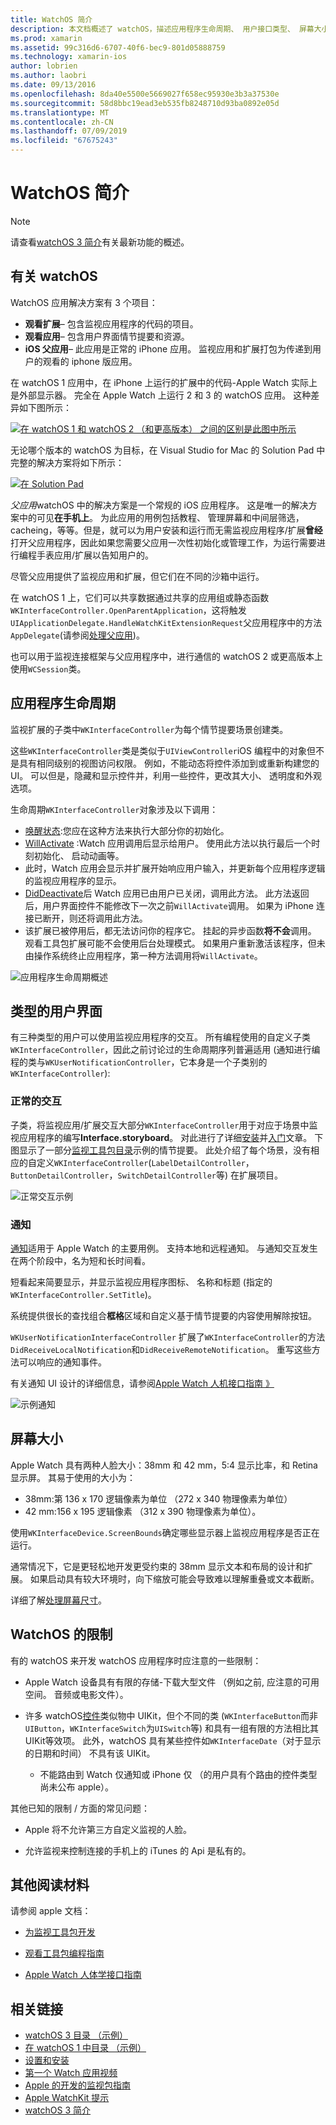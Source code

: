 ```yaml
---
title: WatchOS 简介
description: 本文档概述了 watchOS，描述应用程序生命周期、 用户接口类型、 屏幕大小、 限制和的详细信息。
ms.prod: xamarin
ms.assetid: 99c316d6-6707-40f6-bec9-801d05888759
ms.technology: xamarin-ios
author: lobrien
ms.author: laobri
ms.date: 09/13/2016
ms.openlocfilehash: 8da40e5500e5669027f658ec95930e3b3a37530e
ms.sourcegitcommit: 58d8bbc19ead3eb535fb8248710d93ba0892e05d
ms.translationtype: MT
ms.contentlocale: zh-CN
ms.lasthandoff: 07/09/2019
ms.locfileid: "67675243"
---
```

# <a name="introduction-to-watchos"></a>WatchOS 简介

> [!NOTE]
> 请查看[watchOS 3 简介](~/ios/watchos/platform/introduction-to-watchos3/index.md)有关最新功能的概述。

## <a name="about-watchos"></a>有关 watchOS

WatchOS 应用解决方案有 3 个项目：

- **观看扩展**– 包含监视应用程序的代码的项目。
- **观看应用**– 包含用户界面情节提要和资源。
- **iOS 父应用**– 此应用是正常的 iPhone 应用。 监视应用和扩展打包为传递到用户的观看的 iphone 版应用。

在 watchOS 1 应用中，在 iPhone 上运行的扩展中的代码-Apple Watch 实际上是外部显示器。 完全在 Apple Watch 上运行 2 和 3 的 watchOS 应用。 这种差异如下图所示：

[![](intro-to-watchos-images/arch-sml.png "在 watchOS 1 和 watchOS 2 （和更高版本） 之间的区别是此图中所示")](intro-to-watchos-images/arch.png#lightbox)

无论哪个版本的 watchOS 为目标，在 Visual Studio for Mac 的 Solution Pad 中完整的解决方案将如下所示：

[![](intro-to-watchos-images/projectstructure-sml.png "在 Solution Pad")](intro-to-watchos-images/projectstructure.png#lightbox)

*父应用*watchOS 中的解决方案是一个常规的 iOS 应用程序。 这是唯一的解决方案中的可见**在手机上**。 为此应用的用例包括教程、 管理屏幕和中间层筛选，cacheing，等等。但是，就可以为用户安装和运行而无需监视应用程序/扩展**曾经**打开父应用程序，因此如果您需要父应用一次性初始化或管理工作，为运行需要进行编程手表应用/扩展以告知用户的。

尽管父应用提供了监视应用和扩展，但它们在不同的沙箱中运行。

在 watchOS 1 上，它们可以共享数据通过共享的应用组或静态函数`WKInterfaceController.OpenParentApplication`，这将触发`UIApplicationDelegate.HandleWatchKitExtensionRequest`父应用程序中的方法`AppDelegate`(请参阅[处理父应用](~/ios/watchos/app-fundamentals/parent-app.md))。

也可以用于监视连接框架与父应用程序中，进行通信的 watchOS 2 或更高版本上使用`WCSession`类。

## <a name="application-lifecycle"></a>应用程序生命周期

监视扩展的子类中`WKInterfaceController`为每个情节提要场景创建类。

这些`WKInterfaceController`类是类似于`UIViewController`iOS 编程中的对象但不是具有相同级别的视图访问权限。
例如，不能动态将控件添加到或重新构建您的 UI。
可以但是，隐藏和显示控件并，利用一些控件，更改其大小、 透明度和外观选项。

生命周期`WKInterfaceController`对象涉及以下调用：

- [唤醒状态](xref:WatchKit.WKInterfaceController.Awake*):您应在这种方法来执行大部分你的初始化。
- [WillActivate](xref:WatchKit.WKInterfaceController.WillActivate) :Watch 应用调用后显示给用户。 使用此方法以执行最后一个时刻初始化、 启动动画等。
- 此时，Watch 应用会显示并扩展开始响应用户输入，并更新每个应用程序逻辑的监视应用程序的显示。
- [DidDeactivate](xref:WatchKit.WKInterfaceController.DidDeactivate)后 Watch 应用已由用户已关闭，调用此方法。 此方法返回后，用户界面控件不能修改下一次之前`WillActivate`调用。 如果为 iPhone 连接已断开，则还将调用此方法。
- 该扩展已被停用后，都无法访问你的程序它。 挂起的异步函数**将不会**调用。 观看工具包扩展可能不会使用后台处理模式。 如果用户重新激活该程序，但未由操作系统终止应用程序，第一种方法调用将`WillActivate`。

![](intro-to-watchos-images/wkinterfacecontrollerlifecycle.png "应用程序生命周期概述")

## <a name="types-of-user-interface"></a>类型的用户界面

有三种类型的用户可以使用监视应用程序的交互。
所有编程使用的自定义子类`WKInterfaceController`，因此之前讨论过的生命周期序列普遍适用 (通知进行编程的类与`WKUserNotificationController`，它本身是一个子类别的`WKInterfaceController`):

### <a name="normal-interaction"></a>正常的交互

子类，将监视应用/扩展交互大部分`WKInterfaceController`用于对应于场景中监视应用程序的编写**Interface.storyboard**。 对此进行了详细[安装](~/ios/watchos/get-started/installation.md)并[入门](~/ios/watchos/get-started/index.md)文章。
下图显示了一部分[监视工具包目录](https://developer.xamarin.com/samples/monotouch/watchOS/WatchKitCatalog/)示例的情节提要。 此处介绍了每个场景，没有相应的自定义`WKInterfaceController`(`LabelDetailController`， `ButtonDetailController`，`SwitchDetailController`等) 在扩展项目。

![](intro-to-watchos-images/scenes.png "正常交互示例")

### <a name="notifications"></a>通知

[通知](~/ios/watchos/platform/notifications.md)适用于 Apple Watch 的主要用例。 支持本地和远程通知。 与通知交互发生在两个阶段中，名为短和长时间看。

短看起来简要显示，并显示监视应用程序图标、 名称和标题 (指定的`WKInterfaceController.SetTitle`)。

系统提供很长的查找组合**框格**区域和自定义基于情节提要的内容使用解除按钮。

`WKUserNotificationInterfaceController` 扩展了`WKInterfaceController`的方法`DidReceiveLocalNotification`和`DidReceiveRemoteNotification`。
重写这些方法可以响应的通知事件。

有关通知 UI 设计的详细信息，请参阅[Apple Watch 人机接口指南 》](https://developer.apple.com/library/prerelease/ios/documentation/UserExperience/Conceptual/WatchHumanInterfaceGuidelines/Notifications.html#//apple_ref/doc/uid/TP40014992-CH20-SW1)

![](intro-to-watchos-images/notifications.png "示例通知")

## <a name="screen-sizes"></a>屏幕大小

Apple Watch 具有两种人脸大小：38mm 和 42 mm，5:4 显示比率，和 Retina 显示屏。 其易于使用的大小为：

- 38mm:第 136 x 170 逻辑像素为单位 （272 x 340 物理像素为单位）
- 42 mm:156 x 195 逻辑像素 （312 x 390 物理像素为单位）。

使用`WKInterfaceDevice.ScreenBounds`确定哪些显示器上监视应用程序是否正在运行。

通常情况下，它是更轻松地开发更受约束的 38mm 显示文本和布局的设计和扩展。
如果启动具有较大环境时，向下缩放可能会导致难以理解重叠或文本截断。

详细了解[处理屏幕尺寸](~/ios/watchos/app-fundamentals/screen-sizes.md)。


## <a name="limitations-of-watchos"></a>WatchOS 的限制

有的 watchOS 来开发 watchOS 应用程序时应注意的一些限制：

- Apple Watch 设备具有有限的存储-下载大型文件 （例如之前, 应注意的可用空间。 音频或电影文件）。

- 许多 watchOS[控件](~/ios/watchos/user-interface/index.md)类似物中 UIKit，但个不同的类 (`WKInterfaceButton`而非`UIButton`，`WKInterfaceSwitch`为`UISwitch`等) 和具有一组有限的方法相比其 UIKit等效项。 此外，watchOS 具有某些控件如`WKInterfaceDate`（对于显示的日期和时间） 不具有该 UIKit。

  - 不能路由到 Watch 仅通知或 iPhone 仅 （的用户具有个路由的控件类型尚未公布 apple）。

其他已知的限制 / 方面的常见问题：

- Apple 将不允许第三方自定义监视的人脸。

- 允许监视来控制连接的手机上的 iTunes 的 Api 是私有的。


## <a name="further-reading"></a>其他阅读材料

请参阅 apple 文档：

* [为监视工具包开发](https://developer.apple.com/library/prerelease/ios/documentation/General/Conceptual/WatchKitProgrammingGuide/index.html#//apple_ref/doc/uid/TP40014969-CH8-SW1)

* [观看工具包编程指南](https://developer.apple.com/library/prerelease/ios/documentation/General/Conceptual/WatchKitProgrammingGuide/DesigningaWatchKitApp.html)

* [Apple Watch 人体学接口指南](https://developer.apple.com/library/prerelease/ios/documentation/UserExperience/Conceptual/WatchHumanInterfaceGuidelines/index.html#//apple_ref/doc/uid/TP40014992-CH3-SW1)


## <a name="related-links"></a>相关链接

- [watchOS 3 目录 （示例）](https://developer.xamarin.com/samples/monotouch/watchOS/WatchKitCatalog/)
- [在 watchOS 1 中目录 （示例）](https://developer.xamarin.com/samples/monotouch/watchOS/WatchKitCatalog/)
- [设置和安装](~/ios/watchos/get-started/installation.md)
- [第一个 Watch 应用视频](https://blog.xamarin.com/your-first-watch-kit-app/)
- [Apple 的开发的监视包指南](https://developer.apple.com/library/prerelease/ios/documentation/General/Conceptual/WatchKitProgrammingGuide/index.html)
- [Apple WatchKit 提示](https://developer.apple.com/watchkit/tips/)
- [watchOS 3 简介](~/ios/watchos/platform/introduction-to-watchos3/index.md)
